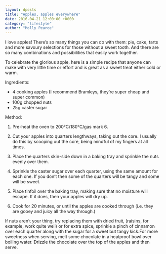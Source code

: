 ```yaml
---
layout: dposts
title: "Apples, apples everywhere"
date: 2016-04-21 12:00:00 +0000
category: "lifestyle"
author: "Molly Pearce"
---
```

I love apples! There’s so many things you can do with them: pie, cake, tarts and more savoury selections for those without a sweet tooth. And there are so many combinations and possibilities that easily work together. 

To celebrate the glorious apple, here is a simple recipe that anyone can make with very little time or effort and is great as a sweet treat either cold or warm. 

Ingredients: 
- 4 cooking apples (I recommend Bramleys, they’re super cheap and super common) 
- 100g chopped nuts 
- 25g caster sugar 

Method: 
1. Pre-heat the oven to 200°C/180°C/gas mark 6. 

2. Cut your apples into quarters lengthways, taking out the core. I usually do this by scooping out the core, being mindful of my fingers at all times. 

3. Place the quarters skin-side down in a baking tray and sprinkle the nuts evenly over them. 

4. Sprinkle the caster sugar over each quarter, using the same amount for each one. If you don’t then some of the quarters will be tangy and some will be sweet. 

5. Place tinfoil over the baking tray, making sure that no moisture will escape. If it does, then your apples will dry up. 

6. Cook for 20 minutes, or until the apples are cooked through (i.e. they are gooey and juicy all the way through.) 

If nuts aren’t your thing, try replacing them with dried fruit, (raisins, for example, work quite well) or for extra spice, sprinkle a pinch of cinnamon over each quarter along with the sugar for a sweet but tangy kick.For more sweetness when serving, melt some chocolate in a heatproof bowl over boiling water. Drizzle the chocolate over the top of the apples and then serve.
